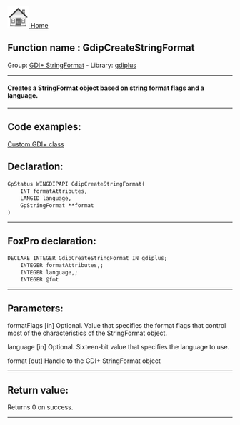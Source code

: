 [<img src="../../images/home.png"> Home ](https://github.com/VFPX/Win32API)  

## Function name : GdipCreateStringFormat
Group: [GDI+ StringFormat](../../functions_group.md#GDIplus_StringFormat)  -  Library: [gdiplus](../../../libraries.md#gdiplus)  
***  


#### Creates a StringFormat object based on string format flags and a language.
***  


## Code examples:
[Custom GDI+ class](../../samples/sample_450.md)  

## Declaration:
```foxpro  
GpStatus WINGDIPAPI GdipCreateStringFormat(
	INT formatAttributes,
	LANGID language,
	GpStringFormat **format
)  
```  
***  


## FoxPro declaration:
```foxpro  
DECLARE INTEGER GdipCreateStringFormat IN gdiplus;
	INTEGER formatAttributes,;
	INTEGER language,;
	INTEGER @fmt  
```  
***  


## Parameters:
formatFlags
[in] Optional. Value that specifies the format flags that control most of the characteristics of the StringFormat object.

language
[in] Optional. Sixteen-bit value that specifies the language to use.

format
[out] Handle to the GDI+ StringFormat object  
***  


## Return value:
Returns 0 on success.  
***  

